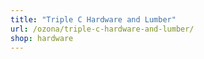 ```yaml
---
title: "Triple C Hardware and Lumber"
url: /ozona/triple-c-hardware-and-lumber/
shop: hardware
---
```

